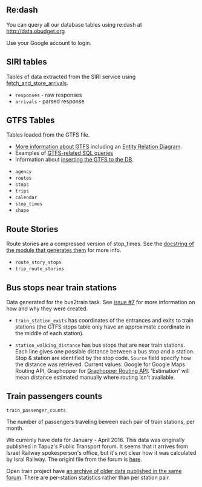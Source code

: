 ## Re:dash
You can query all our database tables using re:dash at http://data.obudget.org

Use your Google account to login.

## SIRI tables

Tables of data extracted from the SIRI service using [fetch_and_store_arrivals](https://github.com/hasadna/open-bus/blob/master/doc/fetch_and_store_arrivals.md). 

- `responses` - raw responses 
- `arrivals` - parsed response

## GTFS Tables

Tables loaded from the GTFS file. 
  * [More information about GTFS](https://github.com/hasadna/open-bus/blob/master/doc/working_with_GTFS.md) including an [Entity Relation Diagram](https://github.com/hasadna/open-bus/blob/master/doc/gtfs_src_entity_diagram.png). 
  * Examples of [GTFS-related SQL queries](https://github.com/hasadna/open-bus/blob/master/doc/useful_GTFS_queries.md)
  * Information about [inserting the GTFS to the DB](https://github.com/hasadna/open-bus/blob/master/doc/Inserting_GTFS_to_PostGRES.md).

- `agency`
- `routes`
- `stops`
- `trips`
- `calendar`
- `stop_times`
- `shape`

## Route Stories

Route stories are a compressed version of stop_times. See the [docstring of the module that generates them](https://github.com/hasadna/open-bus/blob/master/gtfs/parser/route_stories.py) for more info.

* `route_story_stops`
* `trip_route_stories` 

## Bus stops near train stations

Data generated for the bus2train task.  See [issue #7](https://github.com/hasadna/open-bus/issues/7) for more information on how and why they were created. 

- `train_station_exits` has coordinates of the entrances and exits to train stations (the GTFS stops table only have an approximate coordinate in the middle of each station). 

- `station_walking_distance` has bus stops that are near train stations. Each line gives one possible distance between a bus stop and a station. Stop & station are identified by the stop code. `Source` field specify how the distance was retrieved. Current values: Google for Google Maps Routing API, Graphopper for [Graphopper Routing API](https://graphhopper.com/). 'Estimation' will mean distance estimated manually where routing isn't available. 


## Train passengers counts

  `train_passenger_counts`
  
The number of passengers traveling beween each pair of train stations, per month.

We currenly have data for January - April 2016. This data was originally published in Tapuz's Public Transport forum. It seems that it arrives from Israel Railway spokesperson's office, but it's not clear how it was calculated by Isral Railway. The originl file from the forum is [here](https://github.com/daphshez/openbus_data/blob/master/train_station_passengers/passenger%20by%20line%202016-01-04.xlsx). 

Open train project have [an archive of older data published in the same forum](http://otrain.org/files/count/). There are per-station statistics rather than per station pair. 


